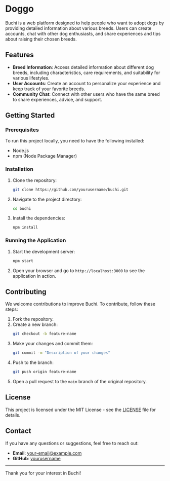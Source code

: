 # Doggo

Buchi is a web platform designed to help people who want to adopt dogs by providing detailed information about various breeds. Users can create accounts, chat with other dog enthusiasts, and share experiences and tips about raising their chosen breeds.

## Features

- **Breed Information**: Access detailed information about different dog breeds, including characteristics, care requirements, and suitability for various lifestyles.
- **User Accounts**: Create an account to personalize your experience and keep track of your favorite breeds.
- **Community Chat**: Connect with other users who have the same breed to share experiences, advice, and support.

## Getting Started

### Prerequisites

To run this project locally, you need to have the following installed:

- Node.js
- npm (Node Package Manager)

### Installation

1. Clone the repository:

   ```bash
   git clone https://github.com/yourusername/buchi.git
   ```

2. Navigate to the project directory:

   ```bash
   cd buchi
   ```

3. Install the dependencies:
   ```bash
   npm install
   ```

### Running the Application

1. Start the development server:

   ```bash
   npm start
   ```

2. Open your browser and go to `http://localhost:3000` to see the application in action.

## Contributing

We welcome contributions to improve Buchi. To contribute, follow these steps:

1. Fork the repository.
2. Create a new branch:
   ```bash
   git checkout -b feature-name
   ```
3. Make your changes and commit them:
   ```bash
   git commit -m "Description of your changes"
   ```
4. Push to the branch:
   ```bash
   git push origin feature-name
   ```
5. Open a pull request to the `main` branch of the original repository.

## License

This project is licensed under the MIT License - see the [LICENSE](LICENSE) file for details.

## Contact

If you have any questions or suggestions, feel free to reach out:

- **Email**: your-email@example.com
- **GitHub**: [yourusername](https://github.com/yourusername)

---

Thank you for your interest in Buchi!
